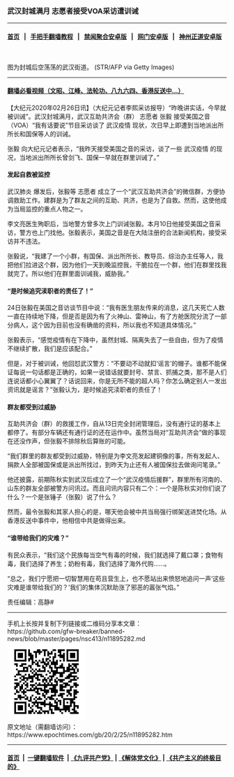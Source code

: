 ### 武汉封城满月 志愿者接受VOA采访遭训诫
------------------------

#### [首页](https://github.com/gfw-breaker/banned-news/blob/master/README.md) &nbsp;&nbsp;|&nbsp;&nbsp; [手把手翻墙教程](https://github.com/gfw-breaker/guides/wiki) &nbsp;&nbsp;|&nbsp;&nbsp; [禁闻聚合安卓版](https://github.com/gfw-breaker/bn-android) &nbsp;&nbsp;|&nbsp;&nbsp; [网门安卓版](https://github.com/oGate2/oGate) &nbsp;&nbsp;|&nbsp;&nbsp; [神州正道安卓版](https://github.com/SzzdOgate/update) 



<div><img alt="" class="aligncenter wp-post-image" src="https://i.epochtimes.com/assets/uploads/2020/02/9fb848f436eb96c53572c29532ddc5da-600x400.jpg"/>
<div class="red16 caption">
 <p>
  图为封城后空荡荡的武汉街道。 (STR/AFP via Getty Images)
 </p>
</div>
</div><hr/>

#### [翻墙必看视频（文昭、江峰、法轮功、八九六四、香港反送中...）](https://github.com/gfw-breaker/banned-news/blob/master/pages/link3.md)

<div><p>
 【大纪元2020年02月26日讯】（大纪元记者李熙采访报导）“昨晚讲实话，今早就被训诫”。武汉封城满月，武汉互助共济会（群）
 <ok href="https://www.epochtimes.com/gb/tag/%E5%BF%97%E6%84%BF%E8%80%85.html">
  志愿者
 </ok>
 <ok href="https://www.epochtimes.com/gb/tag/%E5%BC%A0%E6%AF%85.html">
  张毅
 </ok>
 接受美国之音（VOA）“我有话要说”节目采访谈了
 <ok href="https://www.epochtimes.com/gb/tag/%E6%AD%A6%E6%B1%89%E7%96%AB%E6%83%85.html">
  武汉疫情
 </ok>
 现状，次日早上即遭到当地派出所所长和国保等人的训诫。
</p>
<p>
 <ok href="https://www.epochtimes.com/gb/tag/%E5%BC%A0%E6%AF%85.html">
  张毅
 </ok>
 向大纪元记者表示，“我昨天接受美国之音的采访，谈了一些
 <ok href="https://www.epochtimes.com/gb/tag/%E6%AD%A6%E6%B1%89%E7%96%AB%E6%83%85.html">
  武汉疫情
 </ok>
 的现况，当地派出所所长曾剑飞、国保一早就在群里训诫了。”
</p>
<h4>
 发起自救被监控
</h4>
<p>
 <ok href="https://www.epochtimes.com/gb/tag/%E6%AD%A6%E6%B1%89%E8%82%BA%E7%82%8E.html">
  武汉肺炎
 </ok>
 爆发后，张毅等
 <ok href="https://www.epochtimes.com/gb/tag/%E5%BF%97%E6%84%BF%E8%80%85.html">
  志愿者
 </ok>
 成立了一个“武汉互助共济会”的微信群，方便协调救助工作。建群是为了群友之间的互助、共济，也是为了自救。然而，这使他成为当局监控的重点人物之一。
</p>
<p>
 李文亮医生殉职后，当地警方曾多次上门训诫张毅。本月10日他接受美国之音采访，警方也上门找他。张毅表示，美国之音是在大陆注册的合法新闻机构，接受采访并不违法。
</p>
<p>
 张毅说，“我建了一个小群，有国保、派出所所长、教导员、综治办主任等人，我把他们拉进这个群，因为他们一天到晚监控我，干脆拉在一个群，他们在群里找我就完了。所以他们在群里面训诫我，威胁我。”
</p>
<h4>
 “是时候追究渎职者的责任了！”
</h4>
<p>
 24日张毅在美国之音访谈节目中说：“我有医生朋友传来的消息，这几天死亡人数一直在持续地下降，但是否是因为有了火神山、雷神山，有了方舱医院分流了一部分病人，这个因为目前也没有确凿的资料，所以我也不知道具体情况。”
</p>
<p>
 张毅表示，“感觉疫情有在下降中，虽然封城、隔离失去了一些自由，但为了疫情不继续扩散，我们是应该配合。”
</p>
<p>
 但是，对于被训诫，他回怼武汉警方：“不要动不动就扣‘谣言’的帽子。谁都不能保证每说一句话都是正确的，如果一说错话就要封号、禁言、抓捕之类，那不是人们连说话都小心翼翼了？话说回来，你是无所不能的超人吗？你怎么确定别人一发出资讯就是谣言？”张毅认为，是时候追究渎职者的责任了！
</p>
<h4>
 群友都受到过威胁
</h4>
<p>
 互助共济会（群）的救援工作，自从13日完全封闭管理后，没有通行证的基本上都停了。有部分车辆还有通行证的还在运作中。虽然当局对“互助共济会”做的事现在还没作声，但张毅不排除秋后算账的可能。
</p>
<p>
 “我们群里的群友都受到过威胁，特别是为李文亮发起建铜像的事，所有发起人、捐款人全部被国保或是派出所找过，到昨天为止还有人被国保拉去做询问笔录。”
</p>
<p>
 他还披露，前期陈秋实到武汉后成立了一个“武汉疫情后援群”，群里所有河南的、山东的群友全部被警方问讯过。而且问讯内容只有二个：一个是陈秋实对你们说了什么？一个是张锤子（张毅）说了什么？
</p>
<p>
 然而，最令张毅和其家人担心的是，哪天他会被中共当局强行绑架送进焚化场。从香港反送中事件中，他相信中共是做得出来。
</p>
<h4>
 “谁带给我们的灾难？”
</h4>
<p>
 有民众表示，“我们这个民族每当空气有毒的时候，我们就选择了戴口罩；食物有毒，我们选择了养生；奶粉有毒，我们选择了海外代购……。
</p>
<p>
 “总之，我们宁愿把一切智慧用在苟且营生上，也不愿站出来愤怒地追问一声‘这些灾难是谁带给我们的？’我们的集体沉默助涨了邪恶的嚣张气焰。”
</p>
<p>
 责任编辑：高静#
</p>
</div>
<hr/>
手机上长按并复制下列链接或二维码分享本文章：<br/>
https://github.com/gfw-breaker/banned-news/blob/master/pages/nsc413/n11895282.md <br/>
<a href='https://github.com/gfw-breaker/banned-news/blob/master/pages/nsc413/n11895282.md'><img src='https://github.com/gfw-breaker/banned-news/blob/master/pages/nsc413/n11895282.md.png'/></a> <br/>
原文地址（需翻墙访问）：https://www.epochtimes.com/gb/20/2/25/n11895282.htm


------------------------
#### [首页](https://github.com/gfw-breaker/banned-news/blob/master/README.md) &nbsp;|&nbsp; [一键翻墙软件](https://github.com/gfw-breaker/nogfw/blob/master/README.md) &nbsp;| [《九评共产党》](https://github.com/gfw-breaker/9ping.md/blob/master/README.md#九评之一评共产党是什么) | [《解体党文化》](https://github.com/gfw-breaker/jtdwh.md/blob/master/README.md) | [《共产主义的终极目的》](https://github.com/gfw-breaker/gczydzjmd.md/blob/master/README.md)


<img src='http://gfw-breaker.win/banned-news/pages/nsc413/n11895282.md' width='0px' height='0px'/>